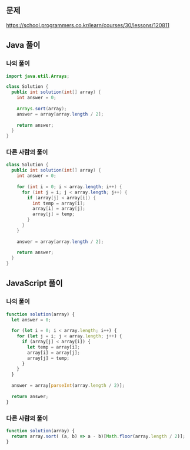 ## 문제
https://school.programmers.co.kr/learn/courses/30/lessons/120811

## Java 풀이
### 나의 풀이
```java
import java.util.Arrays;

class Solution {
  public int solution(int[] array) {
    int answer = 0;
    
    Arrays.sort(array);
    answer = array[array.length / 2];
    
    return answer;
  }
}
```

### 다른 사람의 풀이
```java
class Solution {
  public int solution(int[] array) {
    int answer = 0;
    
    for (int i = 0; i < array.length; i++) {
      for (int j = i; j < array.length; j++) {
        if (array[j] < array[i]) {
          int temp = array[i];
          array[i] = array[j];
          array[j] = temp;
        }
      }
    }
    
    answer = array[array.length / 2];
    
    return answer;
  }
}
```

## JavaScript 풀이
### 나의 풀이
```javascript
function solution(array) {
  let answer = 0;
  
  for (let i = 0; i < array.length; i++) {
    for (let j = i; j < array.length; j++) {
      if (array[j] < array[i]) {
        let temp = array[i];
        array[i] = array[j];
        array[j] = temp;
      }
    }
  }
  
  answer = array[parseInt(array.length / 2)];
  
  return answer;
}
```

### 다른 사람의 풀이
```javascript
function solution(array) {
  return array.sort( (a, b) => a - b)[Math.floor(array.length / 2)];
}
```
